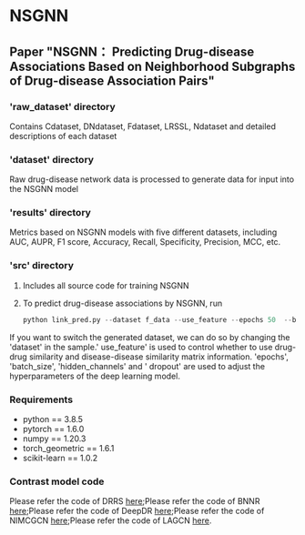 # NSGNN
## Paper "NSGNN： Predicting Drug-disease Associations Based on Neighborhood Subgraphs of Drug-disease Association Pairs"


### 'raw_dataset' directory
Contains Cdataset, DNdataset, Fdataset, LRSSL, Ndataset and detailed descriptions of each dataset

### 'dataset' directory
Raw drug-disease network data is processed to generate data for input into the NSGNN model

### 'results' directory
Metrics based on NSGNN models with five different datasets, including AUC, AUPR, F1 score, Accuracy, Recall, Specificity, Precision, MCC, etc.

### 'src' directory
1. Includes all source code for training NSGNN
2. To predict drug-disease associations by NSGNN, run

    ``` python
    python link_pred.py --dataset f_data --use_feature --epochs 50  --batch_size 32  --hidden_channels 256 --dropout 0.5 
    ```

If you want to switch the generated dataset, we can do so by changing the 'dataset' in the sample.' use_feature' is used to control whether to use drug-drug similarity and disease-disease similarity matrix information. 'epochs', 'batch_size', 'hidden_channels' and ' dropout' are used to adjust the hyperparameters of the deep learning model.

### Requirements
* python == 3.8.5
* pytorch == 1.6.0
* numpy == 1.20.3
* torch_geometric == 1.6.1
* scikit-learn == 1.0.2

### Contrast model code
Please refer the code of DRRS [here](http://bioinformatics.csu.edu.cn/resources/softs/DrugRepositioning/DRRS/index.html);Please refer the code of BNNR [here](https://github.com/BioinformaticsCSU/BNNR);Please refer the code of DeepDR [here](https://github.com/ChengF-Lab/deepDR);Please refer the code of NIMCGCN [here](https://github.com/ljatynu/NIMCGCN/);Please refer the code of LAGCN [here](https://github.com/storyandwine/LAGCN).
